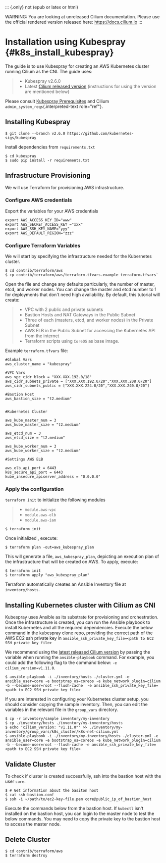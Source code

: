 ::: {.only}
not (epub or latex or html)

WARNING: You are looking at unreleased Cilium documentation. Please use
the official rendered version released here: <https://docs.cilium.io>
:::

Installation using Kubespray {#k8s_install_kubespray}
============================

The guide is to use Kubespray for creating an AWS Kubernetes cluster
running Cilium as the CNI. The guide uses:

> -   Kubespray v2.6.0
> -   Latest [Cilium released
>     version](https://github.com/cilium/cilium/releases) (instructions
>     for using the version are mentioned below)

Please consult [Kubespray
Prerequisites](https://github.com/kubernetes-sigs/kubespray#requirements)
and Cilium `admin_system_reqs`{.interpreted-text role="ref"}.

Installing Kubespray
--------------------

``` {.shell-session}
$ git clone --branch v2.6.0 https://github.com/kubernetes-sigs/kubespray
```

Install dependencies from `requirements.txt`

``` {.shell-session}
$ cd kubespray
$ sudo pip install -r requirements.txt
```

Infrastructure Provisioning
---------------------------

We will use Terraform for provisioning AWS infrastructure.

### Configure AWS credentials

Export the variables for your AWS credentials

``` {.shell-session}
export AWS_ACCESS_KEY_ID="www"
export AWS_SECRET_ACCESS_KEY ="xxx"
export AWS_SSH_KEY_NAME="yyy"
export AWS_DEFAULT_REGION="zzz"
```

### Configure Terraform Variables

We will start by specifying the infrastructure needed for the Kubernetes
cluster.

``` {.shell-session}
$ cd contrib/terraform/aws
$ cp contrib/terraform/aws/terraform.tfvars.example terraform.tfvars`
```

Open the file and change any defaults particularly, the number of
master, etcd, and worker nodes. You can change the master and etcd
number to 1 for deployments that don\'t need high availability. By
default, this tutorial will create:

> -   VPC with 2 public and private subnets
> -   Bastion Hosts and NAT Gateways in the Public Subnet
> -   Three of each (masters, etcd, and worker nodes) in the Private
>     Subnet
> -   AWS ELB in the Public Subnet for accessing the Kubernetes API from
>     the internet
> -   Terraform scripts using `CoreOS` as base image.

Example `terraform.tfvars` file:

``` {.bash}
#Global Vars
aws_cluster_name = "kubespray"

#VPC Vars
aws_vpc_cidr_block = "XXX.XXX.192.0/18"
aws_cidr_subnets_private = ["XXX.XXX.192.0/20","XXX.XXX.208.0/20"]
aws_cidr_subnets_public = ["XXX.XXX.224.0/20","XXX.XXX.240.0/20"]

#Bastion Host
aws_bastion_size = "t2.medium"


#Kubernetes Cluster

aws_kube_master_num = 3
aws_kube_master_size = "t2.medium"

aws_etcd_num = 3
aws_etcd_size = "t2.medium"

aws_kube_worker_num = 3
aws_kube_worker_size = "t2.medium"

#Settings AWS ELB

aws_elb_api_port = 6443
k8s_secure_api_port = 6443
kube_insecure_apiserver_address = "0.0.0.0"
```

### Apply the configuration

`terraform init` to initialize the following modules

> -   `module.aws-vpc`
> -   `module.aws-elb`
> -   `module.aws-iam`

``` {.shell-session}
$ terraform init
```

Once initialized , execute:

``` {.shell-session}
$ terraform plan -out=aws_kubespray_plan
```

This will generate a file, `aws_kubespray_plan`, depicting an execution
plan of the infrastructure that will be created on AWS. To apply,
execute:

``` {.shell-session}
$ terraform init
$ terraform apply "aws_kubespray_plan"
```

Terraform automatically creates an Ansible Inventory file at
`inventory/hosts`.

Installing Kubernetes cluster with Cilium as CNI
------------------------------------------------

Kubespray uses Ansible as its substrate for provisioning and
orchestration. Once the infrastructure is created, you can run the
Ansible playbook to install Kubernetes and all the required
dependencies. Execute the below command in the kubespray clone repo,
providing the correct path of the AWS EC2 ssh private key in
`ansible_ssh_private_key_file=<path to EC2 SSH private key file>`

We recommend using the [latest released Cilium
version](https://github.com/cilium/cilium/releases) by passing the
variable when running the `ansible-playbook` command. For example, you
could add the following flag to the command below:
`-e cilium_version=v1.11.0`.

``` {.shell-session}
$ ansible-playbook -i ./inventory/hosts ./cluster.yml -e ansible_user=core -e bootstrap_os=coreos -e kube_network_plugin=cilium -b --become-user=root --flush-cache  -e ansible_ssh_private_key_file=<path to EC2 SSH private key file>
```

If you are interested in configuring your Kubernetes cluster setup, you
should consider copying the sample inventory. Then, you can edit the
variables in the relevant file in the `group_vars` directory.

``` {.shell-session}
$ cp -r inventory/sample inventory/my-inventory
$ cp ./inventory/hosts ./inventory/my-inventory/hosts
$ echo 'cilium_version: "v1.11.0"' >> ./inventory/my-inventory/group_vars/k8s_cluster/k8s-net-cilium.yml
$ ansible-playbook -i ./inventory/my-inventory/hosts ./cluster.yml -e ansible_user=core -e bootstrap_os=coreos -e kube_network_plugin=cilium -b --become-user=root --flush-cache -e ansible_ssh_private_key_file=<path to EC2 SSH private key file>
```

Validate Cluster
----------------

To check if cluster is created successfully, ssh into the bastion host
with the user `core`.

``` {.shell-session}
$ # Get information about the basiton host
$ cat ssh-bastion.conf
$ ssh -i ~/path/to/ec2-key-file.pem core@public_ip_of_bastion_host
```

Execute the commands below from the bastion host. If `kubectl` isn\'t
installed on the bastion host, you can login to the master node to test
the below commands. You may need to copy the private key to the bastion
host to access the master node.

Delete Cluster
--------------

``` {.shell-session}
$ cd contrib/terraform/aws
$ terraform destroy
```
